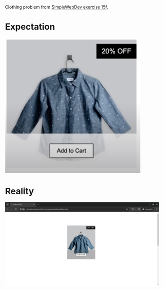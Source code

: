 Clothing problem from [SimpleWebDev exercise 15f](https://youtu.be/G3e-cpL7ofc?list=PLEPye7A7EcQZrT3VSBb7jtxnxIfY3yyG6&t=20024).

# Expectation
![expected result](expectation.png)

# Reality
![my result](result.png)
